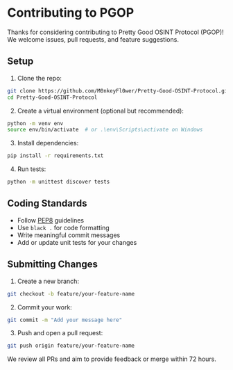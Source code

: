 # Contributing to PGOP

Thanks for considering contributing to Pretty Good OSINT Protocol (PGOP)! We welcome issues, pull requests, and feature suggestions.

## Setup

1. Clone the repo:
```bash
git clone https://github.com/M0nkeyFl0wer/Pretty-Good-OSINT-Protocol.git
cd Pretty-Good-OSINT-Protocol
```

2. Create a virtual environment (optional but recommended):
```bash
python -m venv env
source env/bin/activate  # or .\env\Scripts\activate on Windows
```

3. Install dependencies:
```bash
pip install -r requirements.txt
```

4. Run tests:
```bash
python -m unittest discover tests
```

## Coding Standards

- Follow [PEP8](https://peps.python.org/pep-0008/) guidelines
- Use `black .` for code formatting
- Write meaningful commit messages
- Add or update unit tests for your changes

## Submitting Changes

1. Create a new branch:
```bash
git checkout -b feature/your-feature-name
```

2. Commit your work:
```bash
git commit -m "Add your message here"
```

3. Push and open a pull request:
```bash
git push origin feature/your-feature-name
```

We review all PRs and aim to provide feedback or merge within 72 hours.
